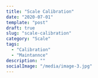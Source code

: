 ```yaml
---
title: "Scale Calibration"
date: "2020-07-01"
template: "post"
draft: true
slug: "scale-calibration"
category: "Scale"
tags:
  - "Calibration"
  - "Maintannce"
description: ""
socialImage: "/media/image-3.jpg"
---
```




